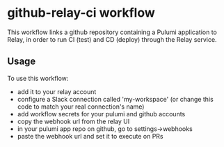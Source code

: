 # github-relay-ci workflow

This workflow links a github repository containing a Pulumi
application to Relay, in order to run CI (test) and CD (deploy)
through the Relay service.

## Usage

To use this workflow:
- add it to your relay account
- configure a Slack connection called 'my-workspace' 
  (or change this code to match your real connection's name)
- add workflow secrets for your pulumi and github accounts 
- copy the webhook url from the relay UI
- in your pulumi app repo on github, go to settings->webhooks
- paste the webhook url and set it to execute on PRs

